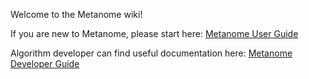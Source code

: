 Welcome to the Metanome wiki!

If you are new to Metanome, please start here: [Metanome User Guide](https://github.com/HPI-Information-Systems/Metanome/wiki/Metanome-User-Guide)

Algorithm developer can find useful documentation here: [Metanome Developer Guide](https://github.com/HPI-Information-Systems/Metanome/wiki/Metanome-Developer-Guide)